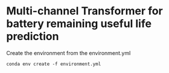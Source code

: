 # Multi-channel Transformer for battery remaining useful life prediction

Create the environment from the environment.yml

```
conda env create -f environment.yml
```
